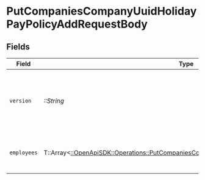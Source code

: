 # PutCompaniesCompanyUuidHolidayPayPolicyAddRequestBody


## Fields

| Field                                                                                                                                                                     | Type                                                                                                                                                                      | Required                                                                                                                                                                  | Description                                                                                                                                                               |
| ------------------------------------------------------------------------------------------------------------------------------------------------------------------------- | ------------------------------------------------------------------------------------------------------------------------------------------------------------------------- | ------------------------------------------------------------------------------------------------------------------------------------------------------------------------- | ------------------------------------------------------------------------------------------------------------------------------------------------------------------------- |
| `version`                                                                                                                                                                 | *::String*                                                                                                                                                                | :heavy_check_mark:                                                                                                                                                        | The current version of the object. See the [versioning guide](https://docs.gusto.com/embedded-payroll/docs/idempotency) for information on how to use this field.         |
| `employees`                                                                                                                                                               | T::Array<[::OpenApiSDK::Operations::PutCompaniesCompanyUuidHolidayPayPolicyAddEmployees](../../models/operations/putcompaniescompanyuuidholidaypaypolicyaddemployees.md)> | :heavy_minus_sign:                                                                                                                                                        | An array of employee objects, each containing an employee_uuid.                                                                                                           |